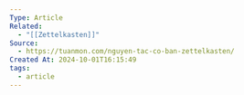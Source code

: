 ```yaml
---
Type: Article
Related:
  - "[[Zettelkasten]]"
Source:
  - https://tuanmon.com/nguyen-tac-co-ban-zettelkasten/
Created At: 2024-10-01T16:15:49
tags:
  - article
---
```

